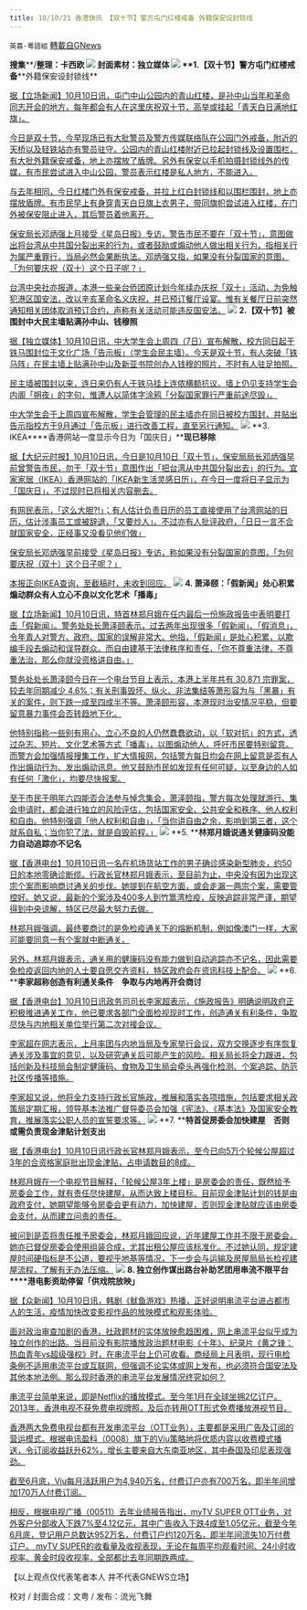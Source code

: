 ```yaml
---
title: 10/10/21 香港快讯 【双十节】警方屯门红楼戒备 外籍保安设封锁线
---
```

`英喜-粵語組` [轉載自GNews](https://gnews.org/zh-hans/1585426/)

**搜集****/****整理：卡西欧**
![](https://assets.gnews.org/wp-content/uploads/2021/10/1010fenmian.jpg)
封面素材：独立媒体
![](https://assets.gnews.org/wp-content/uploads/2021/10/Screen-Shot-2021-10-10-at-9.39.30-AM.png)
**1.****【双十节】警方屯门红楼戒备****外籍保安设封锁线**

[据【立场新闻】10月10日讯，屯门中山公园内的青山红楼，是孙中山当年和革命同志开会的地方，每年都会有人在这里庆祝双十节，高举或挂起「青天白日满地红旗」。](https://www.thestandnews.com/politics/雙十節警方屯門紅樓戒備-外籍保安設封鎖線)

[今日是双十节，今早现场已有大批警员及警方传媒联络队在公园门外戒备，附近的天桥以及轻铁站亦有警员驻守。公园内的青山红楼附近已拉起封锁线及设置围栏，有大批外籍保安戒备，地上亦摆放了盾牌。另外有保安以手机拍摄封锁线外的传媒，有市民尝试进入中山公园，警员表示红楼是私人地方，不能进入。](https://www.thestandnews.com/politics/雙十節警方屯門紅樓戒備-外籍保安設封鎖線)

[与去年相同，今日红楼门外有保安戒备，并拉上红白封锁线和以围栏围封，地上亦摆放盾牌。有市民早上有身穿青天白日旗上衣男子，带同旗帜尝试进入红楼，在门外被保安阻止进入，其后警员着他离开。](https://www.thestandnews.com/politics/雙十節警方屯門紅樓戒備-外籍保安設封鎖線)

[保安局长邓炳强上月接受《星岛日报》专访，警告市民不要在「双十节」，意图做出将台湾从中共国分裂出来的行为，或者鼓励或煽动他人做出相关行为，指相关行为属严重罪行，当局必然会果断执法。邓炳强又指，如果没有分裂国家的意图，「为何要庆祝（双十）这个日子呢？」](https://www.thestandnews.com/politics/雙十節警方屯門紅樓戒備-外籍保安設封鎖線)

[台湾中央社亦报道，本港一些亲台侨团原计划今年续办庆祝「双十」活动，为免触犯港区国安法，改以辛亥革命名义庆祝，并已预订餐厅设宴。惟有关餐厅日前突然通知相关团体取消预订合约，声称有关活动可能违反国安法。](https://www.thestandnews.com/politics/雙十節警方屯門紅樓戒備-外籍保安設封鎖線)
![](https://assets.gnews.org/wp-content/uploads/2021/10/Screen-Shot-2021-10-10-at-9.39.41-AM.png)
**2.****【双十节】被围封中大民主墙****贴满孙中山、钱穆照**

[据【独立媒体】10月10日讯，中大学生会上周四（7日）宣布解散，校方同日起于铁马围封位于文化广场「告示板」（学生会民主墙）。今天是双十节，有人突破「铁马阵」在民主墙上贴满孙中山及新亚书院创办人钱穆的照片，不时有人驻足拍照。](https://www.inmediahk.net/node/政經/【雙十節】被圍封中大民主牆-貼滿孫中山、錢穆照)

[民主墙被围封以来，连日来仍有人于铁马挂上连侬横额抗议。墙上仍见支持学生会内阁「朔夜」的字句，惟遭人以简体字涂鸦「分裂国家罪行严重前途尽毁」。](https://www.inmediahk.net/node/政經/【雙十節】被圍封中大民主牆-貼滿孫中山、錢穆照)

[中大学生会于上周四宣布解散，学生会管理的民主墙亦在同日被校方围封，并贴出告示指校方于9月通过「告示板」进行改善工程，直至另行通知。](https://www.inmediahk.net/node/政經/【雙十節】被圍封中大民主牆-貼滿孫中山、錢穆照)
![](https://assets.gnews.org/wp-content/uploads/2021/10/Screen-Shot-2021-10-10-at-9.39.53-AM.png)
**3.  IKEA****香港网站一度显示今日为「国庆日」****现已移除**

[据【大纪元时报】10月10日讯，今日是10月10日「双十节」，保安局局长邓炳强早前曾警告市民，勿于「双十节」意图作出「把台湾从中共国分裂出去」的行为。宜家家居（IKEA）香港网站的「IKEA新生活灵感日历」，在今日一度将日子显示为「国庆日」，不过现时已将相关内容删去。](https://hk.epochtimes.com/news/2021-10-10/84870158)

[有网民表示，「这么大胆?!」；有人估计负责日历的员工直接使用了台湾网站的日历，估计涉事员工或被辞退，「又要炒人」。不过亦有人批评政府，「日日一言不合就国家安全，正经事又没看见他们做」](https://hk.epochtimes.com/news/2021-10-10/84870158)

[保安局长邓炳强早前接受《星岛日报》专访，称如果没有分裂国家的意图，「为何要庆祝（双十）这个日子呢？」](https://hk.epochtimes.com/news/2021-10-10/84870158)

[本报正向IKEA查询，至截稿时，未收到回应。](https://hk.epochtimes.com/news/2021-10-10/84870158)
![](https://assets.gnews.org/wp-content/uploads/2021/10/Screen-Shot-2021-10-10-at-9.40.01-AM.png)
**4. ****萧泽颐：「假新闻」处心积累煽动群众****有人立心不良以文化艺术「播毒」**

[据【立场新闻】10月10日讯，特首林郑月娥在任内最后一份施政报告中表明要打击「假新闻」。警务处处长萧泽颐表示，过去两年出现很多「假新闻」、「假消息」，令年青人对警方、政府、国家的误解非常大。他指，「假新闻」是处心积累，以欺编手段去煽动和误导群众。而自由建基于法律秩序和责任，「你不尊重法律，不尊重法治，那么你就没资格讲自由。」](https://www.thestandnews.com/politics/蕭澤頤假新聞處心積累煽動群眾-有人立心不良以文化藝術播毒)

[警务处处长萧泽颐今日在一个电台节目上表示，本港上半年共有 30,871 宗罪案，较去年同期减少 4.6%；有关刑事毁坏、纵火、非法集结等萧形容为与「黑暴」有关的案件，则下跌一成至四成半不等。萧泽颐形容，本港现时治安情况平稳，但要留意暴力事件会否转趋地下化。](https://www.thestandnews.com/politics/蕭澤頤假新聞處心積累煽動群眾-有人立心不良以文化藝術播毒)

[他特别指称一些别有用心、立心不良的人仍然蠢蠢欲动，以「软对抗」的方式，透过杂志、短片、文化艺术等方式「播毒」，以图煽动他人，呼吁市民要特别留意。而警方会加强情报搜集工作，扩大情报网，包括警方每日均会在网上留意是否有人作出煽动行为、发出煽动讯息。他又鼓励市民如发现有任何可疑，以至身边的人如有任何「激化」，均要尽快报案。](https://www.thestandnews.com/politics/蕭澤頤假新聞處心積累煽動群眾-有人立心不良以文化藝術播毒)

[至于市民于明年六四能否合法参与悼念集会，萧泽颐指，警方每次处理就游行、集会申请时，都会进行独立的风险评估，包括国家安全、公共安全和秩序、他人权利和自由。他特别强调「他人权利和自由」，「当你讲自由之余，影响到第三者，这个就系自私；当你犯了法，就是自毁前程。」](https://www.thestandnews.com/politics/蕭澤頤假新聞處心積累煽動群眾-有人立心不良以文化藝術播毒)
![](https://assets.gnews.org/wp-content/uploads/2021/10/Screen-Shot-2021-10-10-at-9.40.13-AM.png)
**5. ****林郑月娥说通关健康码没能力自动追踪亦不记名**

[据【香港电台】10月10日讯一名在机场货站工作的男子确诊感染新型肺炎，约50日的本地零确诊断缆。行政长官林郑月娥表示，至目前为止，中央没有因为出现这宗个案而影响商讨通关的步伐。她提到在航空方面，或会走漏一两宗个案，需要管控好。她又说，最新的个案涉及400多人到竹篙湾检疫，反映追踪非常严谨，期望得到中央谅解，特区已尽最大努力去做。](https://news.rthk.hk/rthk/ch/component/k2/1614509-20211010.htm)

[林郑月娥强调，最终要商讨的是免检疫通关下的熔断机制，例如像澳门一样，大家可能要同意一有个案就中断通关。](https://news.rthk.hk/rthk/ch/component/k2/1614509-20211010.htm)

[另外，林郑月娥表示，通关用的健康码没有能力做到自动追踪亦不记名，因此需要免检疫返回内地的人士要自愿交齐资料，特区政府会在资讯科技上配合。](https://news.rthk.hk/rthk/ch/component/k2/1614509-20211010.htm)
![](https://assets.gnews.org/wp-content/uploads/2021/10/Screen-Shot-2021-10-10-at-9.40.28-AM.png)
**6. ****李家超称创造有利通关条件　争取与内地再开会商讨**

[据【香港电台】10月10日讯政务司司长李家超表示，《施政报告》明确说明政府正积极推进通关工作，他已要求各部门全面检视现时工作，创造通关有利条件，争取尽快与内地相关单位举行第二次对接会议。](https://news.rthk.hk/rthk/ch/component/k2/1614483-20211010.htm)

[李家超在网志表示，上月率团与内地当局及专家举行会议，双方交换逐步有序恢复通关涉及事宜的意见，以及研究通关后可能产生的风险。相关局长将全力跟进，包括创新及科技局会制定健康码、食物及卫生局会牵头再强化检测、个案追踪、防范社区传播等措施。](https://news.rthk.hk/rthk/ch/component/k2/1614483-20211010.htm)

[李家超又说，他将全力支持行政长官施政，推展和落实各项措施，包括要求相关政策局定期汇报，领导基本法推广督导委员会加强《宪法》、《基本法》及国家安全教育，推展落实公职人员的宣誓要求等。](https://news.rthk.hk/rthk/ch/component/k2/1614483-20211010.htm)
![](https://assets.gnews.org/wp-content/uploads/2021/10/Screen-Shot-2021-10-10-at-9.40.39-AM.png)
**7. ****特首促房委会加快建屋　否则或需负责现金津贴计划支出**

[据【香港电台】10月10日讯行政长官林郑月娥表示，至今已向5万个轮候公屋超过3年的合资格家庭批出现金津贴，占申请数目的8成。](https://news.rthk.hk/rthk/ch/component/k2/1614504-20211010.htm)

[林郑月娥在一个电视节目解释，「轮候公屋3年上楼」是房委会的责任，既然给予房委会工作，就有责任尽快建屋，从而达致上楼目标。目前现金津贴计划的钱是由政府支付，她期望能够令房委会更有动力，加快建屋，否则现金津贴就应该由房委会支付，从而建立问责的责任。](https://news.rthk.hk/rthk/ch/component/k2/1614504-20211010.htm)

[被问到是否将责任推予房委会，林郑月娥回应说，近年建屋工作并不限于房委会，她亦已督促房委会使用组装合成，尤其出租公屋应该标准化。不过她认同，规定建屋时间硬指标是不公道，要视乎地基等情况，下一步会与运输及房屋局局长检视建屋流程，了解有无办法压缩。](https://news.rthk.hk/rthk/ch/component/k2/1614504-20211010.htm)
![](https://assets.gnews.org/wp-content/uploads/2021/10/Screen-Shot-2021-10-10-at-9.40.50-AM.png)
**8. ****独立创作谋出路****台补助艺团用串流不限平台****港电影资助停留「供戏院放映」**

[据【众新闻】10月10日讯，韩剧《鱿鱼游戏》热播，正好说明串流平台进占都市人的生活，疫情加快改变影视作品的放映模式和观影体验。](https://www.hkcnews.com/article/46344/串流平台-netflix-viutv-46344/獨立創作謀出路-台補助藝團用串流不限平台-港電影資助停留「供戲院放映」)

[面对政治审查加剧的香港，社政题材的实体放映愈趋困难，网上串流平台似乎成为独立创作的出路。当目前没有影院播放政治题材电影《十年》、纪录片《黄之锋：热血青年vs超级强权》时，在串流平台上仍可收看。商经局上月表明，现行电检条例不适用串流平台或互联网，但强调不论实体或网上发布，也必须符合国安法及其他本地法例。那么现时香港的串流平台发展情况终究如何？](https://www.hkcnews.com/article/46344/串流平台-netflix-viutv-46344/獨立創作謀出路-台補助藝團用串流不限平台-港電影資助停留「供戲院放映」)

[串流平台简单来说，即是Netflix的播放模式。至今年1月在全球坐拥2亿订户。 2013年，香港电视不获免费电视牌照，及后亦转用OTT形式免费播放港视节目。](https://www.hkcnews.com/article/46344/串流平台-netflix-viutv-46344/獨立創作謀出路-台補助藝團用串流不限平台-港電影資助停留「供戲院放映」)

[香港两大免费电视台都有开发串流平台（OTT业务），主要都是采用广告及订阅的营运模式。根据电讯盈科（0008）旗下的Viu策略地将优质内容以收费模式播送，令订阅收益跃升62%，增长主要来自大东南亚地区，其中泰国及印尼表现强劲。](https://www.hkcnews.com/article/46344/串流平台-netflix-viutv-46344/獨立創作謀出路-台補助藝團用串流不限平台-港電影資助停留「供戲院放映」)

[截至6月底，Viu每月活跃用户为4,940万名，付费订户亦有700万名，即半年间增加170万人付费订阅。](https://www.hkcnews.com/article/46344/串流平台-netflix-viutv-46344/獨立創作謀出路-台補助藝團用串流不限平台-港電影資助停留「供戲院放映」)

[相反，根据电视广播（00511）去年业绩报告指出，myTV SUPER OTT业务，对外客户分部收入下跌7%至4.12亿元，其中广告收入下跌4成至1.05亿元，截至今年6月底，登记用户总数达952万名，付费订户约120万名，即半年间流失10万付费订户。 myTV SUPER的收看量及收视表现，无论在每周平均观看时间、24小时收视率、黄金时段收视率，全部都比去年同期跌两成。](https://www.hkcnews.com/article/46344/串流平台-netflix-viutv-46344/獨立創作謀出路-台補助藝團用串流不限平台-港電影資助停留「供戲院放映」)

【以上观点仅代表笔者本人 并不代表GNEWS立场】

校对 / 封面合成：文粤 / 发布：流光飞舞
